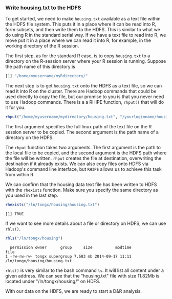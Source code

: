### Write housing.txt to the HDFS ###

To get started, we need to make `housing.txt` available as a text file within
the HDFS file system. This puts it in a place where it can be read into R, form
subsets, and then write them to the HDFS. This is similar to what we do
using R in the standard serial way. If we have a text file to read into R, we
move put it in a place where we can read it into R, for example, in the working
directory of the R session.

The first step, as for the standard R case, is to copy `housing.txt` to a
directory on the R-session server where your R session is running.
Suppose the path name of this directory is


```r
[1] "/home/myusername/myRdirectory/"
```

The next step is to get `housing.txt` onto the
HDFS as a text file, so we can read it into R on the cluster.
There are Hadoop commands that could be used directly to copy the file, but
our promise to you is that you never need to use Hadoop commands. There is a
a RHIPE function, `rhput()` that will do it for you.


```r
rhput("/home/myusername/mydirectory/housing.txt", "/yourloginname/housing/housing.txt")
```

The first argument specifies the full linux path of the text file on the R
session server to be copied. The second argument is the path name of a
directory on the HDFS.

<!--
%%%%%%%%%%%%%%%%%%%%%%%%%%%%%%%%%%%%%%%%%%%%%%%%%%%%%%%%%%%%%%%%%%%%%%%%%%%%%%
Recall that this directory is on the initiating R server. Then download the data file to your 
local working directory with the following command:


```r
system("wget https://raw.githubusercontent.com/xiaosutong/docs-RHIPE/gh-pages/housing.txt")
```

If it downloaded properly, then "housing.txt" will show up in the output of this command, which lists files
in your local working directory:


```r
list.files(".")
```

This tutorial assumes that you've already installed `RHIPE` using the instructions provided.
Every time we use `RHIPE`, we have to call the `RHIPE` library in R and initialize it.  Your values
for `zips` and `runner` might be different than these, depending on the details of your installation.


```r
library(Rhipe)
rhinit()
rhoptions(zips = "/ln/share/RhipeLib.tar.gz")
rhoptions(runner = "sh ./RhipeLib/library/Rhipe/bin/RhipeMapReduce.sh")
```

Now we want to copy the raw text file to the HDFS.  The function that writes files to HDFS is `rhput()`.  
Replace `tongx` with an appropriate HDFS directory, such as your user name.


```r
rhput("./housing.txt", "/ln/tongx/housing/housing.txt")
```
%%%%%%%%%%%%%%%%%%%%%%%%%%%%%%%%%%%%%%%%%%%%%%%%%%%%%%%%%%%%%%%%%%%%%%%%%%%%%%
-->

The `rhput` function takes two arguments.
The first argument is the path to the local file to be copied, and the second argument is the HDFS path where
the file will be written. `rhput` creates the file at destination, overwriting the destination if
it already exists.
We can also copy files onto HDFS via Hadoop's command line interface, but
`RHIPE` allows us to achieve this task from within R.

We can confirm that the housing data text file has been written to HDFS with the `rhexists` function.
Make sure you specify the same directory as you used in the last step.


```r
rhexists("/ln/tongx/housing/housing.txt")
```
```
[1] TRUE
```

If we want to see more details about a file or directory on HDFS, we can use `rhls()`.

```r
rhls("/ln/tongx/housing")
```
```
  permission owner      group     size          modtime                            file
1 -rw-rw-rw- tongx supergroup 7.683 mb 2014-09-17 11:11   /ln/tongx/housing/housing.txt
```
`rhls()` is very similar to the bash command `ls`.  It will list all content under a given address. 
We can see that the "housing.txt" file with size 11.82Mb is located under "/ln/tongx/housing/" 
on HDFS.

With our data on the HDFS, we are ready to start a D\&R analysis.
